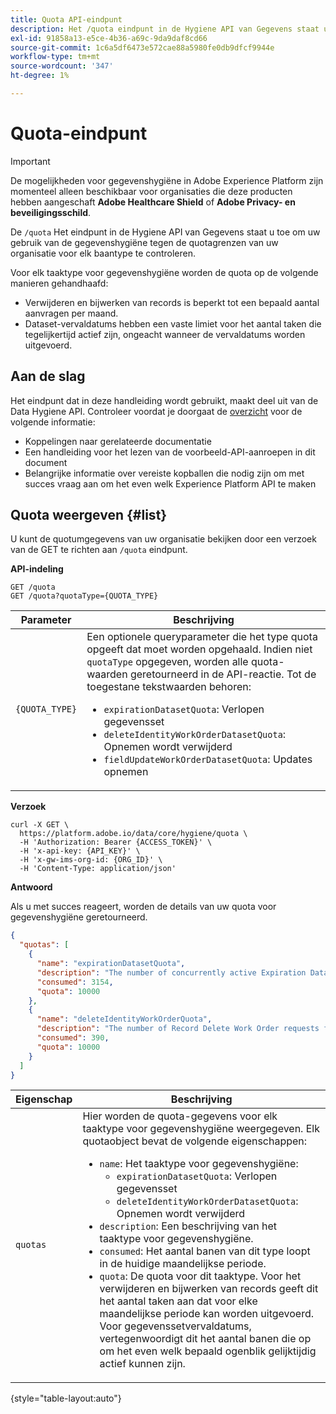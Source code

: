 ```yaml
---
title: Quota API-eindpunt
description: Het /quota eindpunt in de Hygiene API van Gegevens staat u toe om uw gebruik van de gegevenshygiëne tegen de maandelijkse quotagrenzen van uw organisatie voor elk baantype te controleren.
exl-id: 91858a13-e5ce-4b36-a69c-9da9daf8cd66
source-git-commit: 1c6a5df6473e572cae88a5980fe0db9dfcf9944e
workflow-type: tm+mt
source-wordcount: '347'
ht-degree: 1%

---
```


# Quota-eindpunt

>[!IMPORTANT]
>
>De mogelijkheden voor gegevenshygiëne in Adobe Experience Platform zijn momenteel alleen beschikbaar voor organisaties die deze producten hebben aangeschaft **Adobe Healthcare Shield** of **Adobe Privacy- en beveiligingsschild**.

De `/quota` Het eindpunt in de Hygiene API van Gegevens staat u toe om uw gebruik van de gegevenshygiëne tegen de quotagrenzen van uw organisatie voor elk baantype te controleren.

Voor elk taaktype voor gegevenshygiëne worden de quota op de volgende manieren gehandhaafd:

* Verwijderen en bijwerken van records is beperkt tot een bepaald aantal aanvragen per maand.
* Dataset-vervaldatums hebben een vaste limiet voor het aantal taken die tegelijkertijd actief zijn, ongeacht wanneer de vervaldatums worden uitgevoerd.

## Aan de slag

Het eindpunt dat in deze handleiding wordt gebruikt, maakt deel uit van de Data Hygiene API. Controleer voordat je doorgaat de [overzicht](./overview.md) voor de volgende informatie:

* Koppelingen naar gerelateerde documentatie
* Een handleiding voor het lezen van de voorbeeld-API-aanroepen in dit document
* Belangrijke informatie over vereiste kopballen die nodig zijn om met succes vraag aan om het even welk Experience Platform API te maken

## Quota weergeven {#list}

U kunt de quotumgegevens van uw organisatie bekijken door een verzoek van de GET te richten aan `/quota` eindpunt.

**API-indeling**

```http
GET /quota
GET /quota?quotaType={QUOTA_TYPE}
```

| Parameter | Beschrijving |
| --- | --- |
| `{QUOTA_TYPE}` | Een optionele queryparameter die het type quota opgeeft dat moet worden opgehaald. Indien niet `quotaType` opgegeven, worden alle quota-waarden geretourneerd in de API-reactie. Tot de toegestane tekstwaarden behoren:<ul><li>`expirationDatasetQuota`: Verlopen gegevensset</li><li>`deleteIdentityWorkOrderDatasetQuota`: Opnemen wordt verwijderd</li><li>`fieldUpdateWorkOrderDatasetQuota`: Updates opnemen</li></ul> |

**Verzoek**

```shell
curl -X GET \
  https://platform.adobe.io/data/core/hygiene/quota \
  -H 'Authorization: Bearer {ACCESS_TOKEN}' \
  -H 'x-api-key: {API_KEY}' \
  -H 'x-gw-ims-org-id: {ORG_ID}' \
  -H 'Content-Type: application/json'
```

**Antwoord**

Als u met succes reageert, worden de details van uw quota voor gegevenshygiëne geretourneerd.

```json
{
  "quotas": [
    {
      "name": "expirationDatasetQuota",
      "description": "The number of concurrently active Expiration Dataset Delete Work Order requests for the organization.",
      "consumed": 3154,
      "quota": 10000
    },
    {
      "name": "deleteIdentityWorkOrderQuota",
      "description": "The number of Record Delete Work Order requests for the organization for this month.",
      "consumed": 390,
      "quota": 10000
    }
  ]
}
```

| Eigenschap | Beschrijving |
| --- | --- |
| `quotas` | Hier worden de quota-gegevens voor elk taaktype voor gegevenshygiëne weergegeven. Elk quotaobject bevat de volgende eigenschappen:<ul><li>`name`: Het taaktype voor gegevenshygiëne:<ul><li>`expirationDatasetQuota`: Verlopen gegevensset</li><li>`deleteIdentityWorkOrderDatasetQuota`: Opnemen wordt verwijderd</li></ul></li><li>`description`: Een beschrijving van het taaktype voor gegevenshygiëne.</li><li>`consumed`: Het aantal banen van dit type loopt in de huidige maandelijkse periode.</li><li>`quota`: De quota voor dit taaktype. Voor het verwijderen en bijwerken van records geeft dit het aantal taken aan dat voor elke maandelijkse periode kan worden uitgevoerd. Voor gegevenssetvervaldatums, vertegenwoordigt dit het aantal banen die op om het even welk bepaald ogenblik gelijktijdig actief kunnen zijn.</li></ul> |

{style="table-layout:auto"}
